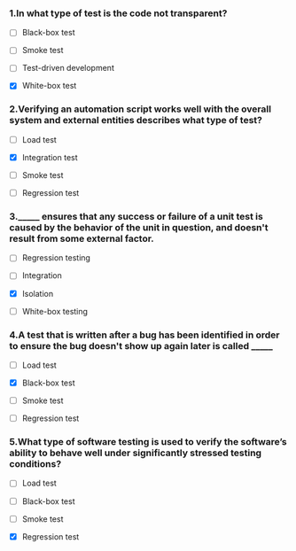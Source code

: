 ### 1.In what type of test is the code not transparent?

- [ ] Black-box test

- [ ] Smoke test

- [ ] Test-driven development

- [x] White-box test

### 2.Verifying an automation script works well with the overall system and external entities describes what type of test?

- [ ] Load test

- [x] Integration test

- [ ] Smoke test

- [ ] Regression test

### 3._____ ensures that any success or failure of a unit test is caused by the behavior of the unit in question, and doesn't result from some external factor.

- [ ] Regression testing

- [ ] Integration

- [x] Isolation

- [ ] White-box testing

### 4.A test that is written after a bug has been identified in order to ensure the bug doesn't show up again later is called _____

- [ ] Load test

- [x] Black-box test

- [ ] Smoke test

- [ ] Regression test

### 5.What type of software testing is used to verify the software’s ability to behave well under significantly stressed testing conditions?

- [ ] Load test

- [ ] Black-box test

- [ ] Smoke test

- [x] Regression test

